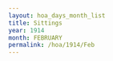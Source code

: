 ```yaml
---
layout: hoa_days_month_list
title: Sittings
year: 1914
month: FEBRUARY
permalink: /hoa/1914/Feb
---
```

